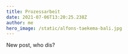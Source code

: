 ```yaml
---
title: Prozessarbeit
date: 2021-07-06T13:20:25.238Z
author: me
hero_image: /static/alfons-taekema-bali.jpg
---
```

New post, who dis?